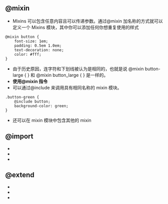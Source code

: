 <!--
 * @Author: your name
 * @Date: 2021-07-07 22:52:57
 * @LastEditTime: 2021-07-07 23:00:59
 * @LastEditors: Please set LastEditors
 * @Description: In User Settings Edit
 * @FilePath: \notes\study notes\css-study\sass-@.md
-->

## @mixin

-   Mixins 可以包含任意内容且可以传递参数。通过@mixin 加名称的方式就可以定义一个 Mixins 模块，其中你可以添加任何你想重复使用的样式

```
@mixin button {
    font-size: 1em;
    padding: 0.5em 1.0em;
    text-decoration: none;
    color: #fff;
}
```

-   由于历史原因，连字符和下划线被认为是相同的，也就是说 @mixin button-large { } 和 @mixin button_large { } 是一样的。
-   **使用@mixin 指令**
-   可以通过@include 来调用具有相同名称的 mixin 模块。

```
.button-green {
    @include button;
    background-color: green;
}
```

-   还可以在 mixin 模块中包含其他的 mixin

## @import

-
-
-

## @extend

-
-
-
